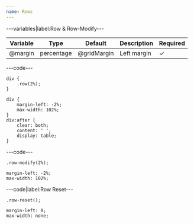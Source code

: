 ```yaml
---
name: Rows
---
```


---variables|label:Row &amp; Row-Modify---

| Variable | Type       | Default     | Description  | Required |
| -------- | ---------- | ----------- | ------------ | -------- |
| @margin  | percentage | @gridMargin | Left margin  | &#10003; |

---code---

```less
div {
	.row(2%);
}
```

```less
div {
	margin-left: -2%;
	max-width: 102%;
}
div:after {
	clear: both;
	content: ' ';
	display: table;
}
```

---code---

```less
.row-modify(2%);
```

```less
margin-left: -2%;
max-width: 102%;
```

---code|label:Row Reset---

```less
.row-reset();
```

```less
margin-left: 0;
max-width: none;
```